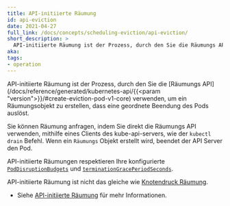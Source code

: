 ```yaml
---
title: API-initiierte Räumung
id: api-eviction
date: 2021-04-27
full_link: /docs/concepts/scheduling-eviction/api-eviction/
short_description: >
  API-initiierte Räumung ist der Prozess, durch den Sie die Räumungs API verwenden, um ein Räumungsobjekt zu erstellen, dass eine geordnete Beendung des Pods auslöst.
aka:
tags:
- operation
---
```

API-initiierte Räumung ist der Prozess, durch den Sie die [Räumungs API](/docs/reference/generated/kubernetes-api/{{<param "version">}}/#create-eviction-pod-v1-core) verwenden, um ein Räumungsobjekt zu erstellen, dass eine geordnete Beendung des Pods auslöst.


<!--more-->

Sie können Räumung anfragen, indem Sie direkt die Räumungs API verwenden, mithilfe eines Clients des kube-api-servers, wie der `kubectl drain` Befehl. Wenn ein `Räumungs` Objekt erstellt wird, beendet der API Server den Pod. 

API-initiierte Räumungen respektieren Ihre konfigurierte [`PodDisruptionBudgets`](/docs/tasks/run-application/configure-pdb/)
und [`terminationGracePeriodSeconds`](/docs/concepts/workloads/pods/pod-lifecycle#pod-termination).

API-initiierte Räumung ist nicht das gleiche wie [Knotendruck Räumung](/docs/concepts/scheduling-eviction/node-pressure-eviction/).

* Siehe [API-initiierte Räumung](/docs/concepts/scheduling-eviction/api-eviction/) für mehr Informationen.
